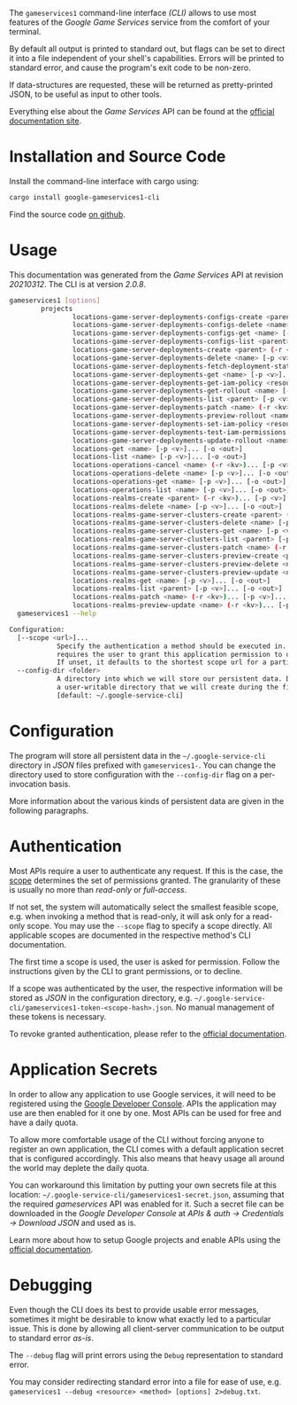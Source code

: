 <!---
DO NOT EDIT !
This file was generated automatically from 'src/mako/cli/README.md.mako'
DO NOT EDIT !
-->
The `gameservices1` command-line interface *(CLI)* allows to use most features of the *Google Game Services* service from the comfort of your terminal.

By default all output is printed to standard out, but flags can be set to direct it into a file independent of your shell's
capabilities. Errors will be printed to standard error, and cause the program's exit code to be non-zero.

If data-structures are requested, these will be returned as pretty-printed JSON, to be useful as input to other tools.

Everything else about the *Game Services* API can be found at the
[official documentation site](https://cloud.google.com/solutions/gaming/).

# Installation and Source Code

Install the command-line interface with cargo using:

```bash
cargo install google-gameservices1-cli
```

Find the source code [on github](https://github.com/Byron/google-apis-rs/tree/main/gen/gameservices1-cli).

# Usage

This documentation was generated from the *Game Services* API at revision *20210312*. The CLI is at version *2.0.8*.

```bash
gameservices1 [options]
        projects
                locations-game-server-deployments-configs-create <parent> (-r <kv>)... [-p <v>]... [-o <out>]
                locations-game-server-deployments-configs-delete <name> [-p <v>]... [-o <out>]
                locations-game-server-deployments-configs-get <name> [-p <v>]... [-o <out>]
                locations-game-server-deployments-configs-list <parent> [-p <v>]... [-o <out>]
                locations-game-server-deployments-create <parent> (-r <kv>)... [-p <v>]... [-o <out>]
                locations-game-server-deployments-delete <name> [-p <v>]... [-o <out>]
                locations-game-server-deployments-fetch-deployment-state <name> (-r <kv>)... [-p <v>]... [-o <out>]
                locations-game-server-deployments-get <name> [-p <v>]... [-o <out>]
                locations-game-server-deployments-get-iam-policy <resource> [-p <v>]... [-o <out>]
                locations-game-server-deployments-get-rollout <name> [-p <v>]... [-o <out>]
                locations-game-server-deployments-list <parent> [-p <v>]... [-o <out>]
                locations-game-server-deployments-patch <name> (-r <kv>)... [-p <v>]... [-o <out>]
                locations-game-server-deployments-preview-rollout <name> (-r <kv>)... [-p <v>]... [-o <out>]
                locations-game-server-deployments-set-iam-policy <resource> (-r <kv>)... [-p <v>]... [-o <out>]
                locations-game-server-deployments-test-iam-permissions <resource> (-r <kv>)... [-p <v>]... [-o <out>]
                locations-game-server-deployments-update-rollout <name> (-r <kv>)... [-p <v>]... [-o <out>]
                locations-get <name> [-p <v>]... [-o <out>]
                locations-list <name> [-p <v>]... [-o <out>]
                locations-operations-cancel <name> (-r <kv>)... [-p <v>]... [-o <out>]
                locations-operations-delete <name> [-p <v>]... [-o <out>]
                locations-operations-get <name> [-p <v>]... [-o <out>]
                locations-operations-list <name> [-p <v>]... [-o <out>]
                locations-realms-create <parent> (-r <kv>)... [-p <v>]... [-o <out>]
                locations-realms-delete <name> [-p <v>]... [-o <out>]
                locations-realms-game-server-clusters-create <parent> (-r <kv>)... [-p <v>]... [-o <out>]
                locations-realms-game-server-clusters-delete <name> [-p <v>]... [-o <out>]
                locations-realms-game-server-clusters-get <name> [-p <v>]... [-o <out>]
                locations-realms-game-server-clusters-list <parent> [-p <v>]... [-o <out>]
                locations-realms-game-server-clusters-patch <name> (-r <kv>)... [-p <v>]... [-o <out>]
                locations-realms-game-server-clusters-preview-create <parent> (-r <kv>)... [-p <v>]... [-o <out>]
                locations-realms-game-server-clusters-preview-delete <name> [-p <v>]... [-o <out>]
                locations-realms-game-server-clusters-preview-update <name> (-r <kv>)... [-p <v>]... [-o <out>]
                locations-realms-get <name> [-p <v>]... [-o <out>]
                locations-realms-list <parent> [-p <v>]... [-o <out>]
                locations-realms-patch <name> (-r <kv>)... [-p <v>]... [-o <out>]
                locations-realms-preview-update <name> (-r <kv>)... [-p <v>]... [-o <out>]
  gameservices1 --help

Configuration:
  [--scope <url>]...
            Specify the authentication a method should be executed in. Each scope
            requires the user to grant this application permission to use it.
            If unset, it defaults to the shortest scope url for a particular method.
  --config-dir <folder>
            A directory into which we will store our persistent data. Defaults to
            a user-writable directory that we will create during the first invocation.
            [default: ~/.google-service-cli]

```

# Configuration

The program will store all persistent data in the `~/.google-service-cli` directory in *JSON* files prefixed with `gameservices1-`.  You can change the directory used to store configuration with the `--config-dir` flag on a per-invocation basis.

More information about the various kinds of persistent data are given in the following paragraphs.

# Authentication

Most APIs require a user to authenticate any request. If this is the case, the [scope][scopes] determines the 
set of permissions granted. The granularity of these is usually no more than *read-only* or *full-access*.

If not set, the system will automatically select the smallest feasible scope, e.g. when invoking a
method that is read-only, it will ask only for a read-only scope. 
You may use the `--scope` flag to specify a scope directly. 
All applicable scopes are documented in the respective method's CLI documentation.

The first time a scope is used, the user is asked for permission. Follow the instructions given 
by the CLI to grant permissions, or to decline.

If a scope was authenticated by the user, the respective information will be stored as *JSON* in the configuration
directory, e.g. `~/.google-service-cli/gameservices1-token-<scope-hash>.json`. No manual management of these tokens
is necessary.

To revoke granted authentication, please refer to the [official documentation][revoke-access].

# Application Secrets

In order to allow any application to use Google services, it will need to be registered using the 
[Google Developer Console][google-dev-console]. APIs the application may use are then enabled for it
one by one. Most APIs can be used for free and have a daily quota.

To allow more comfortable usage of the CLI without forcing anyone to register an own application, the CLI
comes with a default application secret that is configured accordingly. This also means that heavy usage
all around the world may deplete the daily quota.

You can workaround this limitation by putting your own secrets file at this location: 
`~/.google-service-cli/gameservices1-secret.json`, assuming that the required *gameservices* API 
was enabled for it. Such a secret file can be downloaded in the *Google Developer Console* at 
*APIs & auth -> Credentials -> Download JSON* and used as is.

Learn more about how to setup Google projects and enable APIs using the [official documentation][google-project-new].


# Debugging

Even though the CLI does its best to provide usable error messages, sometimes it might be desirable to know
what exactly led to a particular issue. This is done by allowing all client-server communication to be 
output to standard error *as-is*.

The `--debug` flag will print errors using the `Debug` representation to standard error.

You may consider redirecting standard error into a file for ease of use, e.g. `gameservices1 --debug <resource> <method> [options] 2>debug.txt`.


[scopes]: https://developers.google.com/+/api/oauth#scopes
[revoke-access]: http://webapps.stackexchange.com/a/30849
[google-dev-console]: https://console.developers.google.com/
[google-project-new]: https://developers.google.com/console/help/new/